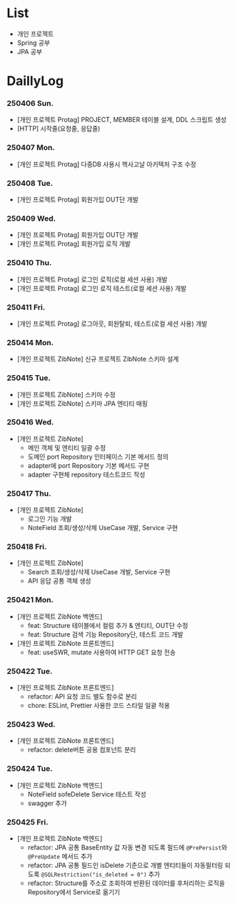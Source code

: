 # List
- 개인 프로젝트
- Spring 공부
- JPA 공부

# DaillyLog

### 250406 Sun.
- [개인 프로젝트 Protag] PROJECT, MEMBER 테이블 설계, DDL 스크립트 생성
- [HTTP] 시작줄(요청줄, 응답줄)

### 250407 Mon.
- [개인 프로젝트 Protag] 다중DB 사용시 헥사고날 아키텍처 구조 수정

### 250408 Tue.
- [개인 프로젝트 Protag] 회원가입 OUT단 개발

### 250409 Wed.
- [개인 프로젝트 Protag] 회원가입 OUT단 개발
- [개인 프로젝트 Protag] 회원가입 로직 개발

### 250410 Thu.
- [개인 프로젝트 Protag] 로그인 로직(로컬 세션 사용) 개발
- [개인 프로젝트 Protag] 로그인 로직 테스트(로컬 세션 사용) 개발

### 250411 Fri.
- [개인 프로젝트 Protag] 로그아웃, 회원탈퇴, 테스트(로컬 세션 사용) 개발

### 250414 Mon.
- [개인 프로젝트 ZibNote] 신규 프로젝트 ZibNote 스키마 설계

### 250415 Tue.
- [개인 프로젝트 ZibNote] 스키마 수정
- [개인 프로젝트 ZibNote] 스키마 JPA 엔티티 매핑

### 250416 Wed.
- [개인 프로젝트 ZibNote]
    - 메인 객체 및 엔티티 일괄 수정
    - 도메인 port Repository 인터페이스 기본 메서드 정의
    - adapter에 port Repository 기본 메서드 구현
    - adapter 구현체 repository 테스트코드 작성

### 250417 Thu.
- [개인 프로젝트 ZibNote]
    - 로그인 기능 개발
    - NoteField 조회/생성/삭제 UseCase 개발, Service 구현

### 250418 Fri.
- [개인 프로젝트 ZibNote]
    - Search 조회/생성/삭제 UseCase 개발, Service 구현
    - API 응답 공통 객체 생성

### 250421 Mon.
- [개인 프로젝트 ZibNote 백엔드]
    - feat: Structure 테이블에서 컬럼 추가 & 엔티티, OUT단 수정
    - feat: Structure 검색 기능 Repository단, 테스트 코드 개발
- [개인 프로젝트 ZibNote 프론트엔드]
    - feat: useSWR, mutate 사용하여 HTTP GET 요청 전송

### 250422 Tue.
- [개인 프로젝트 ZibNote 프론트엔드]
    - refactor: API 요청 코드 별도 함수로 분리
    - chore: ESLint, Prettier 사용한 코드 스타일 일괄 적용

### 250423 Wed.
- [개인 프로젝트 ZibNote 프론트엔드]
    - refactor: delete버튼 공용 컴포넌트 분리

### 250424 Tue.
- [개인 프로젝트 ZibNote 백엔드]
    - NoteField sofeDelete Service 테스트 작성
    - swagger 추가

### 250425 Fri.
- [개인 프로젝트 ZibNote 백엔드]
    - refactor: JPA 공통 BaseEntity 값 자동 변경 되도록 필드에 `@PrePersist`와 `@PreUpdate` 메서드 추가
    - refactor: JPA 공통 필드인 isDelete 기준으로 개별 엔티티들이 자동필터링 되도록 `@SQLRestriction("is_deleted = 0")` 추가
    - refactor: Structure를 주소로 조회하여 반환된 데이터를 후처리하는 로직을 Repository에서 Service로 옮기기

